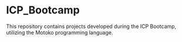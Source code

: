 # ICP_Bootcamp
 This repository contains projects developed during the ICP Bootcamp, utilizing the Motoko programming language.
